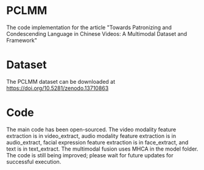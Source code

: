 # PCLMM
 The code implementation for the article "Towards Patronizing and Condescending Language in Chinese Videos: A Multimodal Dataset and Framework"
# Dataset
The PCLMM dataset can be downloaded at https://doi.org/10.5281/zenodo.13710863
# Code
The main code has been open-sourced. The video modality feature extraction is in video_extract, audio modality feature extraction is in audio_extract, facial expression feature extraction is in face_extract, and text is in text_extract. The multimodal fusion uses MHCA in the model folder. The code is still being improved; please wait for future updates for successful execution.
